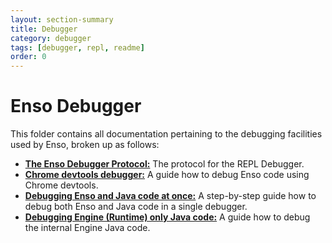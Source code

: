 ```yaml
---
layout: section-summary
title: Debugger
category: debugger
tags: [debugger, repl, readme]
order: 0
---
```


# Enso Debugger

This folder contains all documentation pertaining to the debugging facilities
used by Enso, broken up as follows:

- [**The Enso Debugger Protocol:**](./protocol.md) The protocol for the REPL
  Debugger.
- [**Chrome devtools debugger:**](./chrome-devtools.md) A guide how to debug
  Enso code using Chrome devtools.
- [**Debugging Enso and Java code at once:**](./mixed-debugging.md) A
  step-by-step guide how to debug both Enso and Java code in a single debugger.
- [**Debugging Engine (Runtime) only Java code:**](./runtime-debugging.md) A
  guide how to debug the internal Engine Java code.
